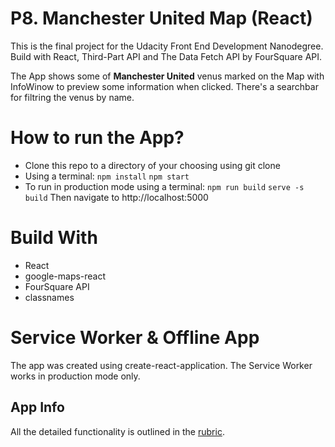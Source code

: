 # P8. Manchester United Map (React)

This is the final project for the Udacity Front End Development Nanodegree. Build with React, Third-Part API and The Data Fetch API by FourSquare API.

The App shows some of **Manchester United** venus marked on the Map with InfoWinow to preview some information when clicked. There's a searchbar for filtring the venus by name.
# How to run the App?

* Clone this repo to a directory of your choosing using git clone
* Using a terminal:
 `npm install`
 `npm start`
* To run in production mode using a terminal:
`npm run build`
`serve -s build`
Then navigate to http://localhost:5000

# Build With
* React
* google-maps-react
* FourSquare API
* classnames

# Service Worker & Offline App

The app was created using create-react-application. 
The Service Worker works in production mode only.

## App Info

All the detailed functionality is outlined in the [rubric](https://review.udacity.com/#!/rubrics/1351/view). 